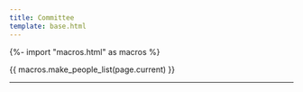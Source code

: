 ```yaml
---
title: Committee
template: base.html
---
```


{%- import "macros.html" as macros %}

{{ macros.make_people_list(page.current) }}

<hr class="mb-5">
